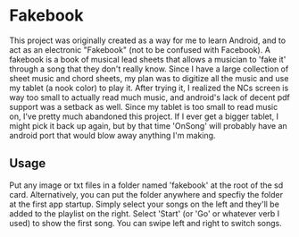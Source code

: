 Fakebook
========

This project was originally created as a way for me to learn Android, and to act as an electronic "Fakebook" (not to be confused with Facebook).  A fakebook is a book of musical lead sheets that allows a musician to 'fake it' through a song that they don't really know.  Since I have a large collection of sheet music and chord sheets, my plan was to digitize all the music and use my tablet (a nook color) to play it.  After trying it, I realized the NCs screen is way too small to actually read much music, and android's lack of decent pdf support was a setback as well.  Since my tablet is too small to read music on, I've pretty much abandoned this project.  If I ever get a bigger tablet, I might pick it back up again, but by that time 'OnSong' will probably have an android port that would blow away anything I'm making.

Usage
-----

Put any image or txt files in a folder named 'fakebook' at the root of the sd card.
Alternatively, you can put the folder anywhere and specfiy the folder at the first app startup.
Simply select your songs on the left and they'll be added to the playlist on the right.
Select 'Start' (or 'Go' or whatever verb I used) to show the first song.  You can swipe left and right to switch songs.
